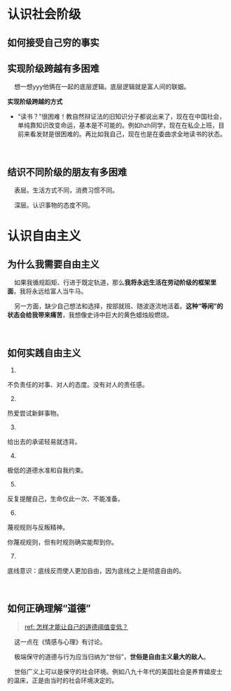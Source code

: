 # 认识社会阶级

## 如何接受自己穷的事实

## 实现阶级跨越有多困难

    想一想yyy他俩在一起的底层逻辑。底层逻辑就是富人间的联姻。

**实现阶级跨越的方式**

- “读书？”很困难！教自然辩证法的旧知识分子都说出来了，现在在中国社会，单纯靠知识改变命运，基本是不可能的。例如hzh同学，现在在私企上班，目前来看发财是很困难的。再比如我自己，现在也是在委曲求全地读书的状态。

    

## 结识不同阶级的朋友有多困难

    表层。生活方式不同，消费习惯不同。

    深层。认识事物的态度不同。

# 认识自由主义

## 为什么我需要自由主义

    如果我循规蹈矩、行进于既定轨道，那么**我将永远生活在劳动阶级的框架里面**，我将永远给富人当牛马。

    另一方面，缺少自己想法和选择，按部就班、随波逐流地活着。**这种“等闲”的状态会给我带来痛苦**，我想像史诗中巨大的黄色蜡烛般燃烧。

    

## 如何实践自由主义

1.

不负责任的对事、对人的态度。没有对人的责任感。

2.

热爱尝试新鲜事物。

3.

给出去的承诺轻易就违背。

4.

极低的道德水准和自我约束。

5.

反复提醒自己，生命仅此一次、不能准备。

6.

蔑视规则与反叛精神。

你蔑视规则，但有时规则确实能帮到你。

7.

底线意识：底线反而使人更加自由，因为底线之上是彻底自由的。

    

## 如何正确理解“道德”

> [ref: 怎样才能让自己的道德阈值变低？](https://www.zhihu.com/question/436410719/answer/1647252539)

    这一点在《情感与心理》有讨论。

    极端保守的道德与行为应当归纳为“世俗”，**世俗是自由主义最大的敌人**。

    世俗广义上可以是保守的社会环境。例如八九十年代的美国社会是养育嬉皮士的温床，正是由当时的社会环境决定的。
